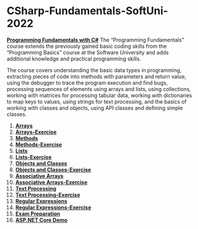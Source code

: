 # CSharp-Fundamentals-SoftUni-2022

[**Programming Fundamentals with C#**](https://softuni.bg/trainings/3606/programming-fundamentals-with-csharp-january-2022)
The “Programming Fundamentals” course extends the previously gained basic coding skills from the “Programming Basics” course at the Software University and adds additional knowledge and practical programming skills.

The course covers understanding the basic data types in programming, extracting pieces of code into methods with parameters and return value, using the debugger to trace the program execution and find bugs, processing sequences of elements using arrays and lists, using collections, working with matrices for processing tabular data, working with dictionaries to map keys to values, using strings for text processing, and the basics of working with classes and objects, using API classes and defining simple classes.

1. [**Arrays**](https://github.com/calisthenicsGuy/CSharp-Fundamentals-SoftUni-2022/tree/main/01.%20Arrays)
2. [**Arrays-Exercise**](https://github.com/calisthenicsGuy/CSharp-Fundamentals-SoftUni-2022/tree/main/02.%20Arrays-Exercise)
3. [**Methods**](https://github.com/calisthenicsGuy/CSharp-Fundamentals-SoftUni-2022/tree/main/03.%20Methods)
4. [**Methods-Exercise**](https://github.com/calisthenicsGuy/CSharp-Fundamentals-SoftUni-2022/tree/main/04.%20Methods-Exercise)
5. [**Lists**](https://github.com/calisthenicsGuy/CSharp-Fundamentals-SoftUni-2022/tree/main/05.%20Lists)
6. [**Lists-Exercise**](https://github.com/calisthenicsGuy/CSharp-Fundamentals-SoftUni-2022/tree/main/06.%20Lists-Exercise)
7. [**Objects and Classes**](https://github.com/calisthenicsGuy/CSharp-Fundamentals-SoftUni-2022/tree/main/07.%20Objects%20and%20Classes)
8. [**Objects and Classes-Exercise**](https://github.com/calisthenicsGuy/CSharp-Fundamentals-SoftUni-2022/tree/main/08.%20Objects%20and%20Classes-Exercise)
9. [**Associative Arrays**](https://github.com/calisthenicsGuy/CSharp-Fundamentals-SoftUni-2022/tree/main/09.%20Associative%20Arrays)
10. [**Associative Arrays-Exercise**](https://github.com/calisthenicsGuy/CSharp-Fundamentals-SoftUni-2022/tree/main/10.%20Associative%20Arrays-Exercise)
11. [**Text Processing**](https://github.com/calisthenicsGuy/CSharp-Fundamentals-SoftUni-2022/tree/main/11.%20Text%20Processing)
12. [**Text Processing-Exercise**](https://github.com/calisthenicsGuy/CSharp-Fundamentals-SoftUni-2022/tree/main/12.%20Text%20Processing-Exercise)
13. [**Regular Expressions**](https://github.com/calisthenicsGuy/CSharp-Fundamentals-SoftUni-2022/tree/main/13.%20Regular%20Expressions)
14. [**Regular Expressions-Exercise**](https://github.com/calisthenicsGuy/CSharp-Fundamentals-SoftUni-2022/tree/main/14.%20Regular%20Expressions-Exercise)
15. [**Exam Preparation**](https://github.com/calisthenicsGuy/CSharp-Fundamentals-SoftUni-2022/tree/main/15.%20Exam%20Preparation)
16. [**ASP.NET Core Demo**](https://github.com/calisthenicsGuy/CSharp-Fundamentals-SoftUni-2022/tree/main/16.%20NumberRangeExample-%20ASP.NET%20Core%20Demo)
